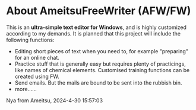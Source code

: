 # About AmeitsuFreeWriter (AFW/FW)
This is an **ultra-simple text editor for Windows**, and is highly customized according to my demands.
It is planned that this project will include the following functions:
- Editing short pieces of text when you need to, for example "preparing" for an online chat.
- Practice stuff that is generally easy but requires plenty of practicings, like names of chemical elements. Customised training functions can be created using FW.
- Send emails. But the mails are bound to be sent into the rubbish bin.
- more......

Nya from Ameitsu, 2024-4-30 15:57:03
